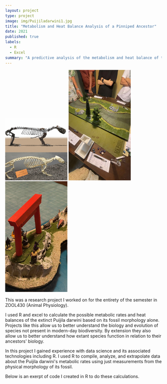 ```yaml
---
layout: project
type: project
image: img/Puijiladarwini1.jpg
title: "Metabolism and Heat Balance Analysis of a Pinniped Ancestor"
date: 2021
published: true
labels:
  - R
  - Excel
summary: "A predictive analysis of the metabolism and heat balance of the common ancestor of modern-day pinnipeds, the Puijila darwini. "
---
```

<div class="text-center p-4">
  <img width="200px" src="../img/Puijiladarwini1.jpg" class="img-thumbnail" >
  <img width="200px" src="../img/DnD2.jpeg" class="img-thumbnail" >
  <img width="200px" src="../img/DnD3.jpeg" class="img-thumbnail" >
</div>

This was a research project I worked on for the entirety of the semester in ZOOL430 (Animal Physiology). 

I used R and excel to calculate the possible metabolic rates and heat balances of the extinct Puijila darwini based on its fossil morphology alone. Projects like this allow us to better understand the biology and evolution of species not present in modern-day biodiversity. By extension they also allow us to better understand how extant species function in relation to their ancestors' biology. 

In this project I gained experience with data science and its associated technologies including R. I used R to compile, analyze, and extrapolate data about the Puijila darwini's metabolic rates using just measurements from the physical morphology of its fossil.

Below is an exerpt of code I created in R to do these calculations.

<script src="https://gist.github.com/erinlpat/7d9448f0b8b589eb8d430f3b68f16ffd.js"></script>
